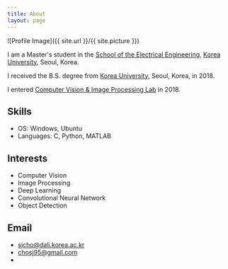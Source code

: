 ```yaml
---
title: About
layout: page
---
```

![Profile Image]({{ site.url }}/{{ site.picture }})

I am a Master's student in the [School of the Electrical Engineering](ttps://ee.korea.ac.kr), [Korea University](http://korea.ac.kr/), Seoul, Korea.

I received the B.S. degree from  [Korea University](http://korea.ac.kr/), Seoul, Korea, in 2018.

I entered [Computer Vision & Image Processing Lab](https://dali.korea.ac.kr/) in 2018.

## Skills

- OS: Windows, Ubuntu
- Languages: C, Python, MATLAB

## Interests

- Computer Vision
- Image Processing
- Deep Learning
- Convolutional Neural Network
- Object Detection

## Email

- sjcho@dali.korea.ac.kr
- chosj95@gmail.com
- 